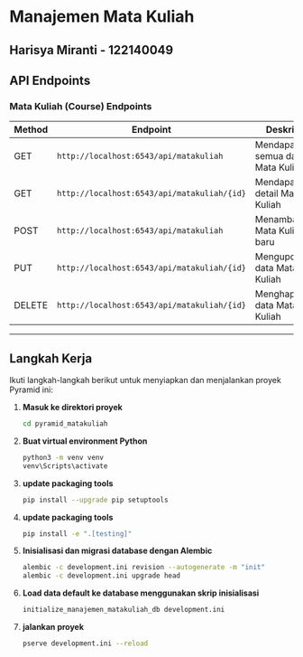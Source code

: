# Manajemen Mata Kuliah
## Harisya Miranti - 122140049

## API Endpoints

### Mata Kuliah (Course) Endpoints

| Method | Endpoint                              | Deskripsi                       |
|--------|-------------------------------------|--------------------------------|
| GET    | `http://localhost:6543/api/matakuliah`      | Mendapatkan semua data Mata Kuliah  |
| GET    | `http://localhost:6543/api/matakuliah/{id}` | Mendapatkan detail Mata Kuliah       |
| POST   | `http://localhost:6543/api/matakuliah`      | Menambahkan Mata Kuliah baru          |
| PUT    | `http://localhost:6543/api/matakuliah/{id}` | Mengupdate data Mata Kuliah            |
| DELETE | `http://localhost:6543/api/matakuliah/{id}` | Menghapus data Mata Kuliah             |

---

## Langkah Kerja

Ikuti langkah-langkah berikut untuk menyiapkan dan menjalankan proyek Pyramid ini:

1. **Masuk ke direktori proyek**

   ```bash
   cd pyramid_matakuliah

2. **Buat virtual environment Python**

   ```bash
   python3 -m venv venv
   venv\Scripts\activate 

3. **update packaging tools**

    ```bash
    pip install --upgrade pip setuptools

4.  **update packaging tools**
    ```bash
    pip install -e ".[testing]"

5. **Inisialisasi dan migrasi database dengan Alembic** 
    ```bash
    alembic -c development.ini revision --autogenerate -m "init"
    alembic -c development.ini upgrade head

6. **Load data default ke database menggunakan skrip inisialisasi** 
    ```bash
    initialize_manajemen_matakuliah_db development.ini

7. **jalankan proyek**
    ```bash
    pserve development.ini --reload


